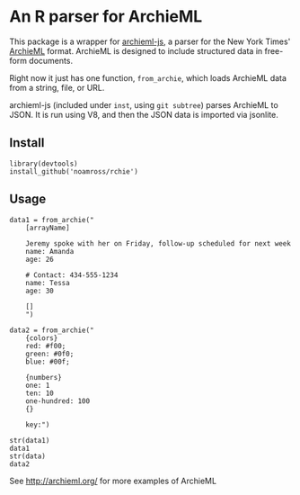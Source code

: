 # An R parser for ArchieML

This package is a wrapper for [archieml-js](https://github.com/newsdev/archieml-js),
a parser for the New York Times' [ArchieML](http://archieml.org/) format.  ArchieML is designed
to include structured data in free-form documents.

Right now it just has one function, `from_archie`, which loads ArchieML data from a string, file, or URL.

archieml-js (included under `inst`, using `git subtree`) parses ArchieML to JSON.  It is run using V8, and then the JSON data is imported via jsonlite.



## Install

```
library(devtools)
install_github('noamross/rchie')
```

## Usage

```
data1 = from_archie("
	[arrayName]
	
	Jeremy spoke with her on Friday, follow-up scheduled for next week
	name: Amanda
	age: 26
	
	# Contact: 434-555-1234
	name: Tessa
	age: 30
	
	[]
	")
									
data2 = from_archie("
	{colors}
	red: #f00;
	green: #0f0;
	blue: #00f;
	
	{numbers}
	one: 1
	ten: 10
	one-hundred: 100
	{}

	key:")
	
str(data1)
data1
str(data)
data2
```

See http://archieml.org/ for more examples of ArchieML

